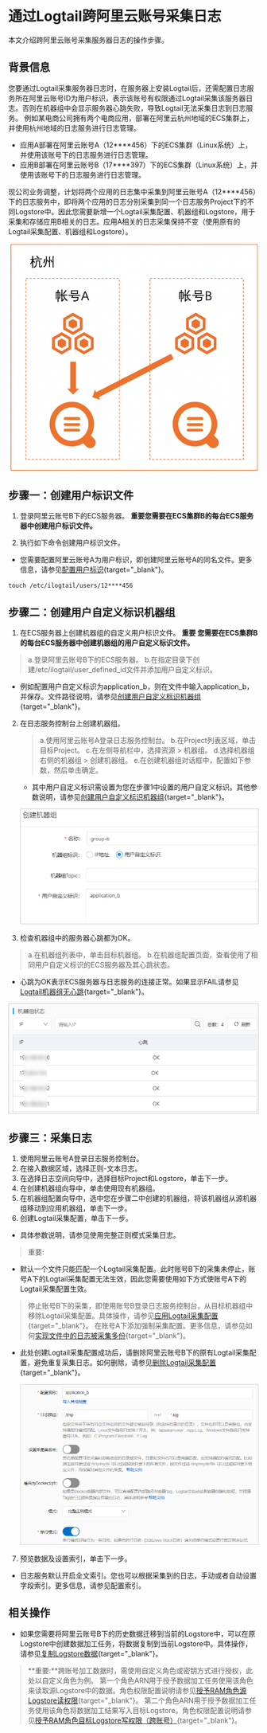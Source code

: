 # 通过Logtail跨阿里云账号采集日志

本文介绍跨阿里云账号采集服务器日志的操作步骤。

## 背景信息
您要通过Logtail采集服务器日志时，在服务器上安装Logtail后，还需配置日志服务所在阿里云账号ID为用户标识，表示该账号有权限通过Logtail采集该服务器日志。否则在机器组中会显示服务器心跳失败，导致Logtail无法采集日志到日志服务。
例如某电商公司拥有两个电商应用，部署在阿里云杭州地域的ECS集群上，并使用杭州地域的日志服务进行日志管理。

- 应用A部署在阿里云账号A（12****456）下的ECS集群（Linux系统）上，并使用该账号下的日志服务进行日志管理。
- 应用B部署在阿里云账号B（17****397）下的ECS集群（Linux系统）上，并使用该账号下的日志服务进行日志管理。

现公司业务调整，计划将两个应用的日志集中采集到阿里云账号A（12****456）下的日志服务中，即将两个应用的日志分别采集到同一个日志服务Project下的不同Logstore中。因此您需要新增一个Logtail采集配置、机器组和Logstore，用于采集和存储应用B相关的日志。应用A相关的日志采集保持不变（使用原有的Logtail采集配置、机器组和Logstore）。

![image.png](./img/Acountlog.png)

## 步骤一：创建用户标识文件
1. 登录阿里云账号B下的ECS服务器。
**重要您需要在ECS集群B的每台ECS服务器中创建用户标识文件。**

2. 执行如下命令创建用户标识文件。
- 您需要配置阿里云账号A为用户标识，即创建阿里云账号A的同名文件。更多信息，请参见[配置用户标识](https://help.aliyun.com/zh/sls/user-guide/configure-a-user-identifier?spm=a2c4g.11186623.0.i7#task-arl-ynt-qy){target="_blank"}。
```
touch /etc/ilogtail/users/12****456
```

## 步骤二：创建用户自定义标识机器组
1. 在ECS服务器上创建机器组的自定义用户标识文件。
**重要 您需要在ECS集群B的每台ECS服务器中创建机器组的用户自定义标识文件。**
 > a.登录阿里云账号B下的ECS服务器。
 > b.在指定目录下创建/etc/ilogtail/user_defined_id文件并添加用户自定义标识。
-  例如配置用户自定义标识为application_b，则在文件中输入application_b，并保存。文件路径说明，请参见[创建用户自定义标识机器组](https://help.aliyun.com/zh/sls/user-guide/create-a-custom-identifier-based-machine-group?spm=a2c4g.11186623.0.i11#concept-gyy-k3q-zdb){target="_blank"}。
2. 在日志服务控制台上创建机器组。
   > a.使用阿里云账号A登录日志服务控制台。
   > b.在Project列表区域，单击目标Project。
   > c.在左侧导航栏中，选择资源 > 机器组。
   > d.选择机器组右侧的机器组 > 创建机器组。
   > e.在创建机器组对话框中，配置如下参数，然后单击确定。
   - 其中用户自定义标识需设置为您在步骤1中设置的用户自定义标识。其他参数说明，请参见[创建用户自定义标识机器组](https://help.aliyun.com/zh/sls/user-guide/create-a-custom-identifier-based-machine-group?spm=a2c4g.11186623.0.i11#concept-gyy-k3q-zdb){target="_blank"}。

   ![image.png](./img/Acountlog2.png)

3. 检查机器组中的服务器心跳都为OK。
 > a.在机器组列表中，单击目标机器组。
 > b.在机器组配置页面，查看使用了相同用户自定义标识的ECS服务器及其心跳状态。
 - 心跳为OK表示ECS服务器与日志服务的连接正常。如果显示FAIL请参见[Logtail机器组无心跳](https://help.aliyun.com/zh/sls/user-guide/create-a-custom-identifier-based-machine-group?spm=a2c4g.11186623.0.i11#concept-gyy-k3q-zdb){target="_blank"}。

  ![image.png](./img/Acountlog3.png)

## 步骤三：采集日志

1. 使用阿里云账号A登录日志服务控制台。
2. 在接入数据区域，选择正则-文本日志。
3. 在选择日志空间向导中，选择目标Project和Logstore，单击下一步。
4. 在创建机器组向导中，单击使用现有机器组。
5. 在机器组配置向导中，选中您在步骤二中创建的机器组，将该机器组从源机器组移动到应用机器组，单击下一步。
6. 创建Logtail采集配置，单击下一步。
- 具体参数说明，请参见使用完整正则模式采集日志。


> 重要:
- 默认一个文件只能匹配一个Logtail采集配置。此时账号B下的采集未停止，账号A下的Logtail采集配置无法生效，因此您需要使用如下方式使账号A下的Logtail采集配置生效。
 > 停止账号B下的采集，即使用账号B登录日志服务控制台，从目标机器组中移除Logtail采集配置。具体操作，请参见[应用Logtail采集配置](https://help.aliyun.com/zh/sls/user-guide/manage-machine-groups?spm=a2c4g.11186623.0.i0#section-gqq-rp1-ry){target="_blank"}。
 > 在账号A下添加强制采集配置。更多信息，请参见如何[实现文件中的日志被采集多份](https://help.aliyun.com/zh/sls/user-guide/what-do-i-do-if-i-want-to-use-multiple-logtail-configurations-to-collect-logs-from-a-log-file?spm=a2c4g.11186623.0.i11#concept-2180900){target="_blank"}。
- 此处创建Logtail采集配置成功后，请删除阿里云账号B下的原有Logtail采集配置，避免重复采集日志。如何删除，请参见[删除Logtail采集配置](https://help.aliyun.com/zh/sls/user-guide/manage-logtail-configurations-for-log-collection?spm=a2c4g.11186623.0.i12#section-vgw-rm1-ry){target="_blank"}。

  ![image.png](./img/Acountlog4.png)

7. 预览数据及设置索引，单击下一步。
- 日志服务默认开启全文索引。您也可以根据采集到的日志，手动或者自动设置字段索引。更多信息，请参见配置索引。

## 相关操作

- 如果您需要将阿里云账号B下的历史数据迁移到当前的Logstore中，可以在原Logstore中创建数据加工任务，将数据复制到当前Logstore中。具体操作，请参见[复制Logstore数据](https://help.aliyun.com/zh/sls/user-guide/replicate-data-from-a-logstore?spm=a2c4g.11186623.0.i14#task-2036148){target="_blank"}。
 > **重要:**跨账号加工数据时，需使用自定义角色或密钥方式进行授权，此处以自定义角色为例。
 > 第一个角色ARN用于授予数据加工任务使用该角色来读取源Logstore中的数据。角色权限配置说明请参见[授予RAM角色源Logstore读权限](https://help.aliyun.com/zh/sls/user-guide/access-data-by-using-a-custom-role?spm=a2c4g.11186623.0.i17#section-wms-rsm-fgd){target="_blank"}。
 > 第二个角色ARN用于授予数据加工任务使用该角色将数据加工结果写入目标Logstore。角色权限配置说明请参见[授予RAM角色目标Logstore写权限（跨账号）](https://help.aliyun.com/zh/sls/user-guide/access-data-by-using-a-custom-role?spm=a2c4g.11186623.0.i18#section-5y6-5dk-etx){target="_blank"}。